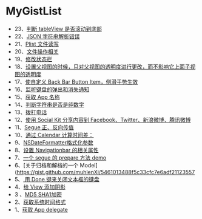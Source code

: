 # MyGistList
* 23、[判断 tableView 是否滚动到底部](https://gist.github.com/muhlenXi/8c3719d68852238ec8ca6a4efab6077f)
* 22、[JSON 字符串解析错误](https://gist.github.com/muhlenXi/8c3719d68852238ec8ca6a4efab6077f)
* 21、[Plist 文件读写](https://gist.github.com/muhlenXi/893b4b9298935f3b09ab68635d21e839)
* 20、[文件操作相关](https://gist.github.com/muhlenXi/5f91377a843a866808bf4ca758d06864)
* 19、[修改状态栏](https://gist.github.com/muhlenXi/b134e6ed3e0b1ffe19821a3f3e8bd25e)
* 18、[设置父视图的时候，只对父视图的透明度进行更改，而不影响它上面子视图的透明度](https://gist.github.com/muhlenXi/8aab0b629e4f102a87b08a70b3ab3ddb)
* 17、[使自定义 Back Bar Button Item，侧滑手势生效](https://gist.github.com/muhlenXi/ade379f929f988af7a6648a3b41a9a04)
* 16、[监听键盘的弹出和消失通知](https://gist.github.com/muhlenXi/39565209bc2de091bbdda79d8cb68688)
* 15、[获取 App 名称](https://gist.github.com/muhlenXi/93464200e9d981593d6810eb0f5e8c31)
* 14、[判断字符串是否是纯数字](https://gist.github.com/muhlenXi/4b9bb6c5b6ded1165e19575189ace22d)
* 13、[拨打电话](https://gist.github.com/muhlenXi/b21a7a13afbb38d1a85bcbaf4a5f9692)
* 12、[使用 Social Kit 分享内容到 Facebook、Twitter、新浪微博、腾讯微博](https://gist.github.com/muhlenXi/66b122774d0f4fc38d72bdbc89ca46a2)
* 11、[Segue 正、反向传值](https://gist.github.com/muhlenXi/663574396829d2b6cd75e13333a4c216)
* 10、[通过 Calendar 计算时间差：](https://gist.github.com/muhlenXi/fd74fee2d418971ddb42a67397b95c02)
* 9、[NSDateFormatter格式化参数](https://gist.github.com/muhlenXi/e9a506d2b0a94bdc1438a58994216374)
* 8、[设置 Navigationbar 的相关属性](https://gist.github.com/muhlenXi/88291978d0b595cea3e067f83d639486)
* 7、[一个 segue 的 prepare 方法 demo](https://gist.github.com/muhlenXi/cd382fab42b8189f83beb39ed844f08c)
* 6、[关于归档和解档的一个 Model](https://gist.github.com/muhlenXi/5461013488f5c33cfc7e6adf21123557
* 5、[ 用 Done 键来关闭文本框的键盘](https://gist.github.com/muhlenXi/6c19928608f06983195112e0d3521172)
* 4、[给 View 添加阴影](https://gist.github.com/muhlenXi/f05e49eb66286ef4e93815f8b30ac4d7)
* 3 、[MD5 SHA1加密](https://gist.github.com/muhlenXi/9bed638f48509ae583d649eae6b959ac)
* 2、[获取系统时间格式](https://gist.github.com/muhlenXi/dcd4ead464270278f5726e211ecacbde)
* 1、[获取 App delegate](https://gist.github.com/muhlenXi/bf2ecd7af60b7768ed99e5d09ae4e971)